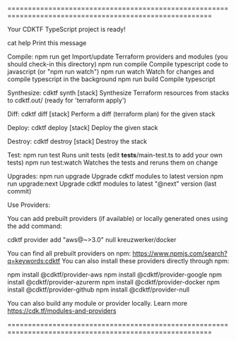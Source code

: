 ========================================================================================================

  Your CDKTF TypeScript project is ready!

  cat help                Print this message

  Compile:
    npm run get           Import/update Terraform providers and modules (you should check-in this directory)
    npm run compile       Compile typescript code to javascript (or "npm run watch")
    npm run watch         Watch for changes and compile typescript in the background
    npm run build         Compile typescript

  Synthesize:
    cdktf synth [stack]   Synthesize Terraform resources from stacks to cdktf.out/ (ready for 'terraform apply')

  Diff:
    cdktf diff [stack]    Perform a diff (terraform plan) for the given stack

  Deploy:
    cdktf deploy [stack]  Deploy the given stack

  Destroy:
    cdktf destroy [stack] Destroy the stack

  Test:
    npm run test        Runs unit tests (edit __tests__/main-test.ts to add your own tests)
    npm run test:watch  Watches the tests and reruns them on change

  Upgrades:
    npm run upgrade        Upgrade cdktf modules to latest version
    npm run upgrade:next   Upgrade cdktf modules to latest "@next" version (last commit)

 Use Providers:

  You can add prebuilt providers (if available) or locally generated ones using the add command:

  cdktf provider add "aws@~>3.0" null kreuzwerker/docker

  You can find all prebuilt providers on npm: https://www.npmjs.com/search?q=keywords:cdktf
  You can also install these providers directly through npm:

  npm install @cdktf/provider-aws
  npm install @cdktf/provider-google
  npm install @cdktf/provider-azurerm
  npm install @cdktf/provider-docker
  npm install @cdktf/provider-github
  npm install @cdktf/provider-null

  You can also build any module or provider locally. Learn more https://cdk.tf/modules-and-providers

========================================================================================================
